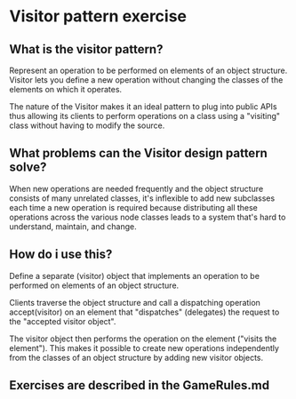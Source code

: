 # Visitor pattern exercise

## What is the visitor pattern?

Represent an operation to be performed on elements of an object structure. 
Visitor lets you define a new operation without changing the classes of the elements on which it operates.

The nature of the Visitor makes it an ideal pattern to plug into public APIs thus allowing
 its clients to perform operations on a class using a "visiting" class without having to modify the source.
 
## What problems can the Visitor design pattern solve? 

When new operations are needed frequently and the object structure consists of many unrelated classes, it's inflexible to add new subclasses each time a new operation is required because distributing all these operations across the various node classes leads to a system that's hard to understand, maintain, and change.

## How do i use this?

Define a separate (visitor) object that implements an operation to be performed on elements of an object structure.

Clients traverse the object structure and call a dispatching operation accept(visitor) on an element  that "dispatches" (delegates) the request to the "accepted visitor object". 

The visitor object then performs the operation on the element ("visits the element").
This makes it possible to create new operations independently from the classes of an object structure by adding new visitor objects.

## Exercises are described in the GameRules.md
